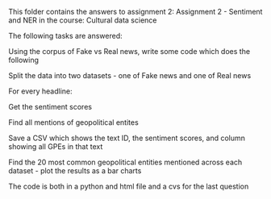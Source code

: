 This folder contains the answers to assignment 2: Assignment 2 - Sentiment and NER in the course: Cultural data science 

The following tasks are answered:

Using the corpus of Fake vs Real news, write some code which does the following

Split the data into two datasets - one of Fake news and one of Real news

For every headline:

Get the sentiment scores

Find all mentions of geopolitical entites

Save a CSV which shows the text ID, the sentiment scores, and column showing all GPEs in that text

Find the 20 most common geopolitical entities mentioned across each dataset - plot the results as a bar charts

The code is both in a python and html file and a cvs for the last question
